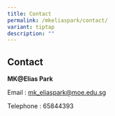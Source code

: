 ```yaml
---
title: Contact
permalink: /mkeliaspark/contact/
variant: tiptap
description: ""
---
```

<h2>Contact</h2>
<p><strong>MK@Elias Park</strong>
</p>
<p>Email : <a href="mk_eliaspark@moe.edu.sg" rel="noopener noreferrer nofollow" target="_blank">mk_eliaspark@moe.edu.sg</a>
</p>
<p>Telephone : 65844393</p>
<p></p>